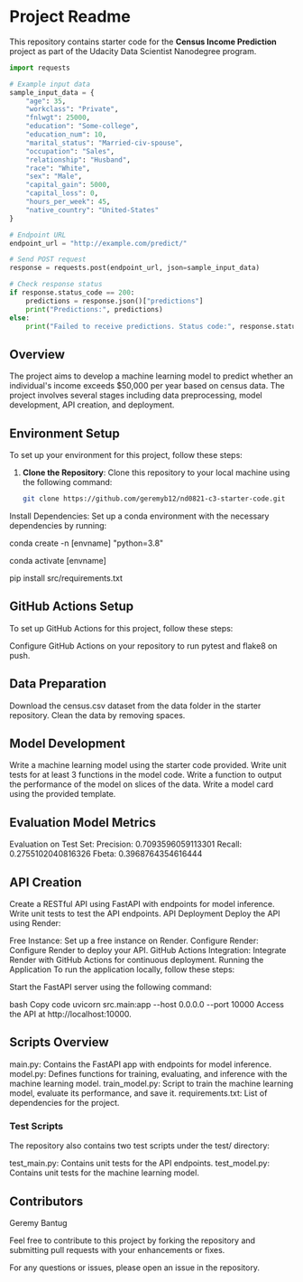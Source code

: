# Project Readme

This repository contains starter code for the **Census Income Prediction** project as part of the Udacity Data Scientist Nanodegree program.

```python
import requests

# Example input data
sample_input_data = {
    "age": 35,
    "workclass": "Private",
    "fnlwgt": 25000,
    "education": "Some-college",
    "education_num": 10,
    "marital_status": "Married-civ-spouse",
    "occupation": "Sales",
    "relationship": "Husband",
    "race": "White",
    "sex": "Male",
    "capital_gain": 5000,
    "capital_loss": 0,
    "hours_per_week": 45,
    "native_country": "United-States"
}

# Endpoint URL
endpoint_url = "http://example.com/predict/"

# Send POST request
response = requests.post(endpoint_url, json=sample_input_data)

# Check response status
if response.status_code == 200:
    predictions = response.json()["predictions"]
    print("Predictions:", predictions)
else:
    print("Failed to receive predictions. Status code:", response.status_code)
```

## Overview

The project aims to develop a machine learning model to predict whether an individual's income exceeds $50,000 per year based on census data. The project involves several stages including data preprocessing, model development, API creation, and deployment.

## Environment Setup

To set up your environment for this project, follow these steps:

1. **Clone the Repository**: Clone this repository to your local machine using the following command:

   ```bash
   git clone https://github.com/geremyb12/nd0821-c3-starter-code.git
Install Dependencies: Set up a conda environment with the necessary dependencies by running:

conda create -n [envname] "python=3.8"

conda activate [envname]

pip install src/requirements.txt

## GitHub Actions Setup
To set up GitHub Actions for this project, follow these steps:

Configure GitHub Actions on your repository to run pytest and flake8 on push.
## Data Preparation
Download the census.csv dataset from the data folder in the starter repository.
Clean the data by removing spaces.
## Model Development
Write a machine learning model using the starter code provided.
Write unit tests for at least 3 functions in the model code.
Write a function to output the performance of the model on slices of the data.
Write a model card using the provided template.
## Evaluation Model Metrics
Evaluation on Test Set:
Precision: 0.7093596059113301
Recall: 0.2755102040816326
Fbeta: 0.3968764354616444
## API Creation
Create a RESTful API using FastAPI with endpoints for model inference.
Write unit tests to test the API endpoints.
API Deployment
Deploy the API using Render:

Free Instance: Set up a free instance on Render.
Configure Render: Configure Render to deploy your API.
GitHub Actions Integration: Integrate Render with GitHub Actions for continuous deployment.
Running the Application
To run the application locally, follow these steps:

Start the FastAPI server using the following command:

bash
Copy code
uvicorn src.main:app --host 0.0.0.0 --port 10000
Access the API at http://localhost:10000.

## Scripts Overview
main.py: Contains the FastAPI app with endpoints for model inference.
model.py: Defines functions for training, evaluating, and inference with the machine learning model.
train_model.py: Script to train the machine learning model, evaluate its performance, and save it.
requirements.txt: List of dependencies for the project.
### Test Scripts
The repository also contains two test scripts under the test/ directory:

test_main.py: Contains unit tests for the API endpoints.
test_model.py: Contains unit tests for the machine learning model.
## Contributors
Geremy Bantug

Feel free to contribute to this project by forking the repository and submitting pull requests with your enhancements or fixes.

For any questions or issues, please open an issue in the repository.